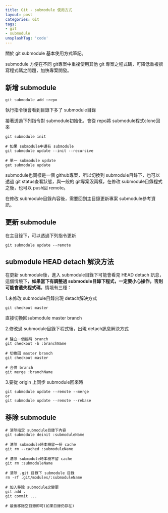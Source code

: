 ```yaml
---
title: Git - submodule 使用方式
layout: post
categories: Git
tags:
- git
- submodule
unsplashTag: 'code'
---
```


關於 git submodule 基本使用方式筆記。

submodule 方便在不同 git專案中重複使用其他 git 專案之程式碼，可降低重複撰寫程式碼之問題，加快專案開發。

<!--more-->

## 新增 submodule

```
git submodule add :repo
```

執行指令後會看到目錄下多了 submodule目錄

接著透過下列指令對 submodule初始化，會從 repo將 submodule程式clone回來

```
git submodule init

# 如果 submodule中還有 submodule
git submodule update --init --recursive

# 單一 submodule update
get submodule update
```

submodule也同樣是一個 github專案，所以切換到 submodule目錄下，也可以透過 git status查看狀態，與一般的 git專案沒兩樣，在修改 submodule目錄程式之後，也可以 push回 remote。

在修改 submodule目錄內容後，需要回到主目錄更新專案 submodule參考資訊。



## 更新 submodule

在主目錄下，可以透過下列指令更新

```
git submodule update --remote
```



## submodule HEAD detach 解決方法

在更新 submodule後，進入 submodule目錄下可能會看見 HEAD detach 訊息，這個情境下，**如果當下有調整過 submodule目錄下程式，一定要小心操作，否則可能會遺失程式碼**，情境有三種：

1.未修改 submodule目錄出現 detach解決方式

```
git checkout master
```

直接切換回submodule master branch

2.修改過 submodule目錄下程式後，出現 detach訊息解決方式

```
# 建立一個臨時 branch
git checkout -b :branchName

# 切換回 master branch
git checkout master

# 合併 branch
git merge :branchName
```

3.要從 origin 上同步 submodule回來時

```
git submodule update --remote --merge
or 
git submodule update --remote --rebase

```



##  移除 submodule

```
# 清除指定 submodule目錄下內容
git submodule deinit :submoduleName

# 清除 submodule時本機留一份 cache
git rm --cached :submoduleName

# 清除 submodule時本機不留 cache
git rm :submoduleName

# 清除 .git 目錄下 submodule 目錄
rm -rf .git/modules/:submoduleName

# 加入移除 submodule之變更
git add .
git commit ...

# 最後移除空目錄即可(如果目錄仍存在)
```















